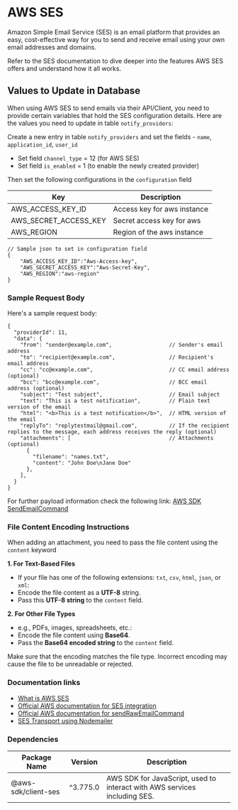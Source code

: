 # AWS SES

Amazon Simple Email Service (SES) is an email platform that provides an easy, cost-effective way for you to send and receive email using your own email addresses and domains.

Refer to the SES documentation to dive deeper into the features AWS SES offers and understand how it all works.

## Values to Update in Database

When using AWS SES to send emails via their API/Client, you need to provide certain variables that hold the SES configuration details. Here are the values you need to update in table `notify_providers`:

Create a new entry in table `notify_providers` and set the fields - `name`, `application_id`, `user_id`

- Set field `channel_type` = 12 (for AWS SES)
- Set field `is_enabled` = 1 (to enable the newly created provider)

Then set the following configurations in the `configuration` field

| Key                   | Description                 |
| --------------------- | --------------------------- |
| AWS_ACCESS_KEY_ID     | Access key for aws instance |
| AWS_SECRET_ACCESS_KEY | Secret access key for aws   |
| AWS_REGION            | Region of the aws instance  |

```jsonc
// Sample json to set in configuration field
{
    "AWS_ACCESS_KEY_ID":"Aws-Access-key",
    "AWS_SECRET_ACCESS_KEY":"Aws-Secret-Key",
    "AWS_REGION":"aws-region"
}
```

### Sample Request Body

Here's a sample request body:

```jsonc
{
  "providerId": 11,
  "data": {
    "from": "sender@example.com",                  // Sender's email address
    "to": "recipient@example.com",                 // Recipient's email address
    "cc": "cc@example.com",                        // CC email address (optional)
    "bcc": "bcc@example.com",                      // BCC email address (optional)
    "subject": "Test subject",                     // Email subject
    "text": "This is a test notification",         // Plain text version of the email
    "html": "<b>This is a test notification</b>",  // HTML version of the email
    "replyTo": "replytestmail@gmail.com",          // If the recipient replies to the message, each address receives the reply (optional)
    "attachments": [                               // Attachments (optional)
      {
        "filename": "names.txt",
        "content": "John Doe\nJane Doe"
      },
    ],
  }
}
```

For further payload information check the following link: [AWS SDK SendEmailCommand](https://docs.aws.amazon.com/AWSJavaScriptSDK/v3/latest/client/ses/command/SendEmailCommand/)

### File Content Encoding Instructions

When adding an attachment, you need to pass the file content using the `content` keyword

**1. For Text-Based Files**
   - If your file has one of the following extensions: `txt`, `csv`, `html`, `json`, or `xml`:
   - Encode the file content as a **UTF-8** string.
   - Pass this **UTF-8 string** to the `content` field.

**2. For Other File Types**
   - e.g., PDFs, images, spreadsheets, etc.:
   - Encode the file content using **Base64**.
   - Pass the **Base64 encoded string** to the `content` field.

Make sure that the encoding matches the file type. Incorrect encoding may cause the file to be unreadable or rejected.

### Documentation links

- [What is AWS SES](https://docs.aws.amazon.com/ses/latest/dg/Welcome.html)
- [Official AWS documentation for SES integration](https://docs.aws.amazon.com/sdk-for-javascript/v3/developer-guide/ses-examples-sending-email.html#ses-examples-sending-emails-prerequisites)
- [Official AWS documentation for sendRawEmailCommand](https://docs.aws.amazon.com/AWSJavaScriptSDK/v3/latest/client/ses/command/SendRawEmailCommand/)
- [SES Transport using Nodemailer](https://nodemailer.com/transports/ses/)

### Dependencies

| Package Name        | Version  | Description                                                               |
| ------------------- | -------- | ------------------------------------------------------------------------- |
| @aws-sdk/client-ses | ^3.775.0 | AWS SDK for JavaScript, used to interact with AWS services including SES. |
